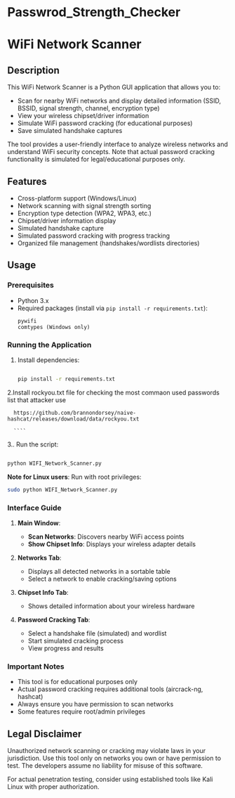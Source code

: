 # Passwrod_Strength_Checker
# WiFi Network Scanner

## Description
This WiFi Network Scanner is a Python GUI application that allows you to:
- Scan for nearby WiFi networks and display detailed information (SSID, BSSID, signal strength, channel, encryption type)
- View your wireless chipset/driver information
- Simulate WiFi password cracking (for educational purposes)
- Save simulated handshake captures

The tool provides a user-friendly interface to analyze wireless networks and understand WiFi security concepts. Note that actual password cracking functionality is simulated for legal/educational purposes only.

## Features
- Cross-platform support (Windows/Linux)
- Network scanning with signal strength sorting
- Encryption type detection (WPA2, WPA3, etc.)
- Chipset/driver information display
- Simulated handshake capture
- Simulated password cracking with progress tracking
- Organized file management (handshakes/wordlists directories)

## Usage

### Prerequisites
- Python 3.x
- Required packages (install via `pip install -r requirements.txt`):
  ```
  pywifi
  comtypes (Windows only)
  ```

### Running the Application
1. Install dependencies:
   ```bash

   pip install -r requirements.txt

   ```
2.Install rockyou.txt file for checking the most commaon used passwords list that attacker use

      https://github.com/brannondorsey/naive-hashcat/releases/download/data/rockyou.txt
      
      ````
3.. Run the script:
   ```bash

python WIFI_Network_Scanner.py

   ```

   **Note for Linux users**: Run with root privileges:
   ```bash
   sudo python WIFI_Network_Scanner.py
   ```

### Interface Guide
1. **Main Window**:
   - **Scan Networks**: Discovers nearby WiFi access points
   - **Show Chipset Info**: Displays your wireless adapter details

2. **Networks Tab**:
   - Displays all detected networks in a sortable table
   - Select a network to enable cracking/saving options

3. **Chipset Info Tab**:
   - Shows detailed information about your wireless hardware

4. **Password Cracking Tab**:
   - Select a handshake file (simulated) and wordlist
   - Start simulated cracking process
   - View progress and results

### Important Notes
- This tool is for educational purposes only
- Actual password cracking requires additional tools (aircrack-ng, hashcat)
- Always ensure you have permission to scan networks
- Some features require root/admin privileges

## Legal Disclaimer
Unauthorized network scanning or cracking may violate laws in your jurisdiction. Use this tool only on networks you own or have permission to test. The developers assume no liability for misuse of this software.

For actual penetration testing, consider using established tools like Kali Linux with proper authorization.
